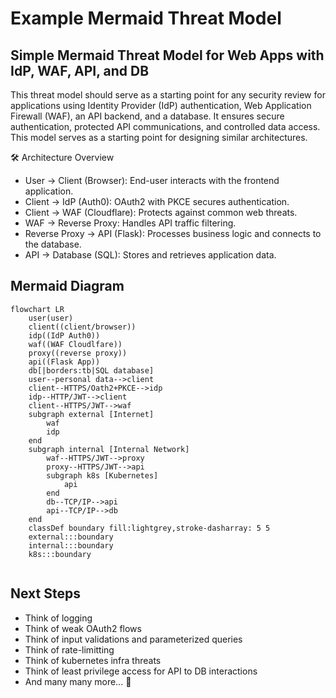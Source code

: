 # Example Mermaid Threat Model
## Simple Mermaid Threat Model for Web Apps with IdP, WAF, API, and DB

This threat model should serve as a starting point for any security review for applications using Identity Provider (IdP) authentication, Web Application Firewall (WAF), an API backend, and a database. It ensures secure authentication, protected API communications, and controlled data access. This model serves as a starting point for designing similar architectures.

🛠 Architecture Overview
- User → Client (Browser): End-user interacts with the frontend application.
- Client → IdP (Auth0): OAuth2 with PKCE secures authentication.
- Client → WAF (Cloudflare): Protects against common web threats.
- WAF → Reverse Proxy: Handles API traffic filtering.
- Reverse Proxy → API (Flask): Processes business logic and connects to the database.
- API → Database (SQL): Stores and retrieves application data.

## Mermaid Diagram
```mermaid
flowchart LR
    user(user)
    client((client/browser))
    idp((IdP Auth0))
    waf((WAF Cloudlfare))
    proxy((reverse proxy))
    api((Flask App))
    db[|borders:tb|SQL database]
    user--personal data-->client
    client--HTTPS/Oath2+PKCE-->idp
    idp--HTTP/JWT-->client
    client--HTTPS/JWT-->waf
    subgraph external [Internet]
        waf
        idp
    end
    subgraph internal [Internal Network]
        waf--HTTPS/JWT-->proxy
        proxy--HTTPS/JWT-->api
        subgraph k8s [Kubernetes]
            api
        end
        db--TCP/IP-->api
        api--TCP/IP-->db
    end
    classDef boundary fill:lightgrey,stroke-dasharray: 5 5
    external:::boundary
    internal:::boundary
    k8s:::boundary
    
```

## Next Steps
- Think of logging
- Think of weak OAuth2 flows
- Think of input validations and parameterized queries
- Think of rate-limitting 
- Think of kubernetes infra threats
- Think of least privilege access for API to DB interactions
- And many many more... 👀

